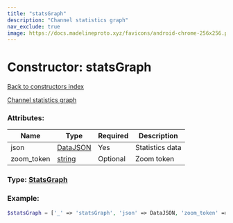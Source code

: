 ```yaml
---
title: "statsGraph"
description: "Channel statistics graph"
nav_exclude: true
image: https://docs.madelineproto.xyz/favicons/android-chrome-256x256.png
---
```

# Constructor: statsGraph  
[Back to constructors index](/API_docs/constructors/index.md)



[Channel statistics graph](https://core.telegram.org/api/stats)

### Attributes:

| Name     |    Type       | Required | Description |
|----------|---------------|----------|-------------|
|json|[DataJSON](/API_docs/types/DataJSON.md) | Yes|Statistics data|
|zoom\_token|[string](/API_docs/types/string.md) | Optional|Zoom token|



### Type: [StatsGraph](/API_docs/types/StatsGraph.md)


### Example:

```php
$statsGraph = ['_' => 'statsGraph', 'json' => DataJSON, 'zoom_token' => 'string'];
```  
